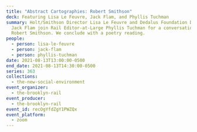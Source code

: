 ```yaml
---
title: "Abstract Cartographies: Robert Smithson"
deck: Featuring Lisa Le Feuvre, Jack Flam, and Phyllis Tuchman
summary: Holt/Smithson Director Lisa Le Feuvre and Dedalus Foundation Director
  Jack Flam join Rail Editor-at-Large Phyllis Tuchman for a conversation on
  Robert Smithson. We conclude with a poetry reading.
people:
  - person: lisa-le-feuvre
  - person: jack-flam
  - person: phyllis-tuchman
date: 2021-08-13T13:00:00-0500
end_date: 2021-08-13T14:30:00-0500
series: 363
collections:
  - the-new-social-environment
event_organizer:
  - the-brooklyn-rail
event_producer:
  - the-brooklyn-rail
event_id: recOgYfdZgY1PWZQx
event_platform:
  - zoom
---
```

